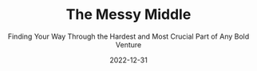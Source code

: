 ---
unlisted: true
completionDate: 2022-12-31
date: 2022-12-31
title: "The Messy Middle"
subtitle: "Finding Your Way Through the Hardest and Most Crucial Part of Any Bold Venture"
bookAuthor: Scott Bellsky
bookImage: ./src/images/bookshelf/messy-middle.jpg
bookRating: ★★★★
amazonLink: https://a.co/d/4OLq9YW
recommendedBy: Andrew Strait
tags:
    - bookshelf
---